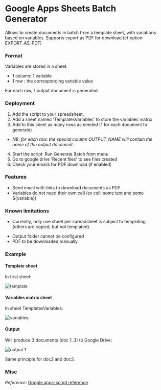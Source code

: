 # Google Apps Sheets Batch Generator

Allows to create documents in batch from a template sheet, with variations based on variables.
Supports export as PDF for download (cf option EXPORT_AS_PDF)

### Format
Variables are stored in a sheet:
* 1 column: 1 variable
* 1 row : the corresponding variable value

For each row, 1 output document is generated.



### Deployment
1. Add the script to your spreadsheet.
2. Add a sheet named 'TemplatesVariables' to store the variables matrix
3. Add to this sheet as many rows as needed (1 for each document to generate)
* _NB: for each row: the special column OUTPUT_NAME will contain the name of the output document._
4. Start the script: Run Generate Batch from menu
5. Go to google drive 'Recent files' to see files created
6. Check your emails for PDF download (if enabled)

### Features
* Send email with links to download documents as PDF
* Variables do not need their own cell (ex cell: some text and some ${variable})

### Known limitations
* Currently, only one sheet per spreadsheet is subject to templating (others are copied, but not
templated).
- Output folder cannot be configured
- PDF to be downloaded manually

### Example
#### Template sheet
In first sheet:

![template](https://raw.github.com/arnaudj/apps-sheetsbatchgenerator/master/res/static/template.png)

#### Variables matrix sheet
In sheet TemplatesVariables:

![variables](https://raw.github.com/arnaudj/apps-sheetsbatchgenerator/master/res/static/varmatrix.png)

#### Output
Will produce 3 documents (doc 1..3) to Google Drive:

![output 1](https://raw.github.com/arnaudj/apps-sheetsbatchgenerator/master/res/static/doc1.png)

Same principle for doc2 and doc3.

### Misc

_Reference_: [Google apps-script reference](https://developers.google.com/apps-script/reference/)
